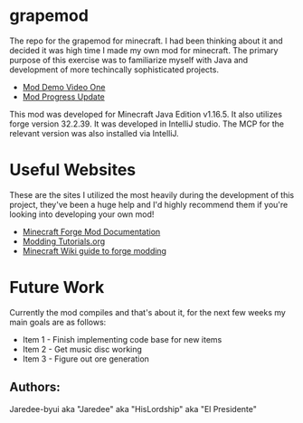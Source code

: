 # grapemod
The repo for the grapemod for minecraft. I had been thinking about it and decided it was high time I made my own 
mod for minecraft. The primary purpose of this exercise was to familiarize myself with Java and development of 
more techincally sophisticated projects. 

* [Mod Demo Video One](https://youtu.be/IOLrcFCV3hc)
* [Mod Progress Update](https://youtu.be/DmwnZVnQkdA)

This mod was developed for Minecraft Java Edition v1.16.5. It also utilizes forge version 32.2.39. 
It was developed in IntelliJ studio. The MCP for the relevant version was also installed via IntelliJ.

# Useful Websites

These are the sites I utilized the most heavily during the development of this project, they've been a huge help
and I'd highly recommend them if you're looking into developing your own mod!
* [Minecraft Forge Mod Documentation](https://docs.minecraftforge.net/en/1.19.x/)
* [Modding Tutorials.org](https://moddingtutorials.org/o16/)
* [Minecraft Wiki guide to forge modding](https://minecraft.fandom.com/wiki/Tutorials/Creating_Forge_mods)

# Future Work

Currently the mod compiles and that's about it, for the next few weeks my main goals are as follows:
* Item 1 - Finish implementing code base for new items
* Item 2 - Get music disc working
* Item 3 - Figure out ore generation


## Authors:
Jaredee-byui aka "Jaredee" aka "HisLordship" aka "El Presidente"
